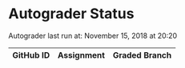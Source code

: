 # Autograder Status
Autograder last run at: November 15, 2018 at 20:20

| GitHub ID | Assignment | Graded Branch |
|-----------|------------|---------------|
